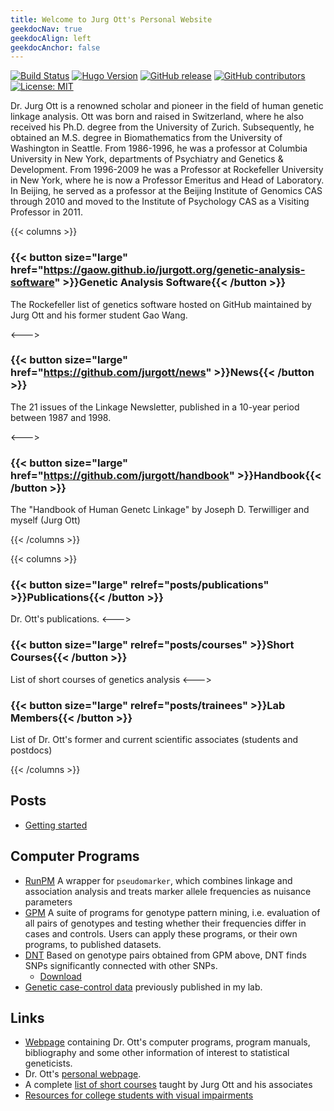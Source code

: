 ```yaml
---
title: Welcome to Jurg Ott's Personal Website
geekdocNav: true 
geekdocAlign: left
geekdocAnchor: false
---
```


<!-- markdownlint-capture -->
<!-- markdownlint-disable MD033 -->

<span class="badge-placeholder">[![Build Status](https://ci.thegeeklab.de/api/badges/thegeeklab/hugo-geekdoc/status.svg)](https://ci.thegeeklab.de/repos/thegeeklab/hugo-geekdoc)</span>
<span class="badge-placeholder">[![Hugo Version](https://img.shields.io/badge/hugo-0.112-blue.svg)](https://gohugo.io)</span>
<span class="badge-placeholder">[![GitHub release](https://img.shields.io/github/v/release/thegeeklab/hugo-geekdoc)](https://github.com/thegeeklab/hugo-geekdoc/releases/latest)</span>
<span class="badge-placeholder">[![GitHub contributors](https://img.shields.io/github/contributors/thegeeklab/hugo-geekdoc)](https://github.com/thegeeklab/hugo-geekdoc/graphs/contributors)</span>
<span class="badge-placeholder">[![License: MIT](https://img.shields.io/github/license/thegeeklab/hugo-geekdoc)](https://github.com/thegeeklab/hugo-geekdoc/blob/main/LICENSE)</span>

<!-- markdownlint-restore -->
Dr. Jurg Ott is a renowned scholar and pioneer in the field of human genetic linkage analysis. Ott was born and raised in Switzerland, where he also received his Ph.D. degree from the University of Zurich. Subsequently, he obtained an M.S. degree in Biomathematics from the University of Washington in Seattle. From 1986-1996, he was a professor at Columbia University in New York, departments of Psychiatry and Genetics & Development. From 1996-2009 he was a Professor at Rockefeller University in New York, where he is now a Professor Emeritus and Head of Laboratory. In Beijing, he served as a professor at the Beijing Institute of Genomics CAS through 2010 and moved to the Institute of Psychology CAS as a Visiting Professor in 2011. 

{{< columns >}}

### {{< button size="large" href="https://gaow.github.io/jurgott.org/genetic-analysis-software" >}}Genetic Analysis Software{{< /button >}}

The Rockefeller list of genetics software hosted on GitHub maintained by Jurg Ott and his former student Gao Wang.

<--->

### {{< button size="large" href="https://github.com/jurgott/news" >}}News{{< /button >}}
The 21 issues of the Linkage Newsletter, published in a 10-year period between 1987 and 1998. 

<--->

###  {{< button size="large" href="https://github.com/jurgott/handbook" >}}Handbook{{< /button >}}
The "Handbook of Human Genetc Linkage" by Joseph D. Terwilliger and myself (Jurg Ott)

{{< /columns >}}

{{< columns >}}

###  {{< button size="large" relref="posts/publications" >}}Publications{{< /button >}}
Dr. Ott's publications.
<--->

###  {{< button size="large" relref="posts/courses" >}}Short Courses{{< /button >}}
List of short courses of genetics analysis
<--->

###  {{< button size="large" relref="posts/trainees" >}}Lab Members{{< /button >}}
List of Dr. Ott's former and current scientific associates (students and postdocs)

{{< /columns >}}

## Posts

- [Getting started](posts/getting-started)

## Computer Programs

- [RunPM](posts/run-pm) A wrapper for `pseudomarker`, which combines linkage and association analysis and treats marker allele frequencies as nuisance parameters
- [GPM](posts/gpm) A suite of programs for genotype pattern mining, i.e. evaluation of all pairs of genotypes and testing whether their frequencies differ in cases and controls. Users can apply these programs, or their own programs, to published datasets.
- [DNT](posts/dnt) Based on genotype pairs obtained from GPM above, DNT finds SNPs significantly connected with other SNPs.
  - [Download](https://github.com/jurgott/gpm_dnt")
- [Genetic case-control data](https://github.com/jurgott/gpm_data) previously published in my lab.

## Links

-   [Webpage](http://www.jurgott.org/linkage/home.html) containing Dr. Ott's computer programs, program manuals, bibliography and some other information of interest to statistical geneticists.
-   Dr. Ott's [personal webpage](http://www.jurgott.org/).
-   A complete [list of short courses](https://lab.rockefeller.edu/ott/ottshortcourses) taught by Jurg Ott and his associates
-   [Resources for college students with visual impairments](https://www.goodeyes.com/blog/resources-for-visually-impaired-students/)
